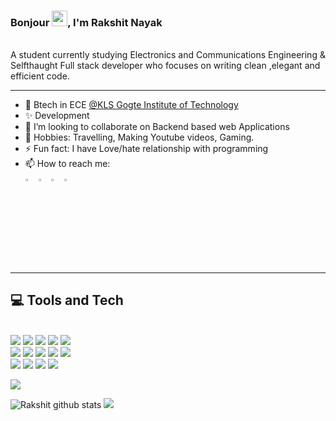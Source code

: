 <!--
**rakshitnayak/RakshitNayak** is a ✨ _special_ ✨ repository because its `README.md` (this file) appears on your GitHub profile.
-->




### Bonjour  <img src="https://media.giphy.com/media/hvRJCLFzcasrR4ia7z/giphy.gif" width="25px">, I'm Rakshit Nayak
<br />
A student currently studying Electronics and Communications Engineering & Selfthaught Full stack developer who focuses on writing clean ,elegant and efficient code.

***

- 🏫 Btech in ECE [ @KLS Gogte Institute of Technology](https://git.edu/)
- ✨ Development
- 🙌 I’m looking to collaborate on Backend based web Applications
- 📝 Hobbies: Travelling, Making Youtube videos, Gaming.
- ⚡ Fun fact: I have Love/hate relationship with programming 
- 📫 How to reach me:
  [<br><img src="https://img.icons8.com/color/48/000000/linkedin.png" width="3.5%"/>](https://www.linkedin.com/in/rakshit-nayak-515932182/)
  <a href="mailto:rdsonnn@gmail.com"> <img src="https://img.icons8.com/fluent/48/000000/gmail.png" width="3.5%"/></a>
  [<img src="https://img.icons8.com/fluent/48/000000/instagram-new.png" width="3.5%"/>](https://www.instagram.com/rd.sonn/)
  [<img src="https://help.twitter.com/content/dam/help-twitter/brand/logo.png" width="3.5%"/>](https://twitter.com/rdsonn)

***

 ## 💻 **Tools and Tech**
 <br><img src="https://img.shields.io/badge/html5%20-%23E34F26.svg?&style=for-the-badge&logo=html5&logoColor=white"/>
 	   <img src="https://img.shields.io/badge/css3%20-%231572B6.svg?&style=for-the-badge&logo=css3&logoColor=white"/>
  	  <img src="https://img.shields.io/badge/javascript%20-%23323330.svg?&style=for-the-badge&logo=javascript&logoColor=%23F7DF1E"/>
     <img src="https://img.shields.io/badge/c++%20-%2300599C.svg?&style=for-the-badge&logo=c%2B%2B&ogoColor=white"/>
     <img src="https://img.shields.io/badge/python%20-%2314354C.svg?&style=for-the-badge&logo=python&logoColor=white"/>
  <br><img src="https://img.shields.io/badge/node.js%20-%2343853D.svg?&style=for-the-badge&logo=node.js&logoColor=white"/>
     <img src="https://img.shields.io/badge/express.js%20-%23404d59.svg?&style=for-the-badge"/>
     <img src="https://img.shields.io/badge/react%20-%2320232a.svg?&style=for-the-badge&logo=react&logoColor=%2361DAFB"/>
     <img src="https://img.shields.io/badge/bootstrap%20-%23563D7C.svg?&style=for-the-badge&logo=bootstrap&logoColor=white"/>
     <img src="https://img.shields.io/badge/jquery%20-%230769AD.svg?&style=for-the-badge&logo=jquery&logoColor=white"/>
  <br><img src="https://img.shields.io/badge/git%20-%23F05033.svg?&style=for-the-badge&logo=git&logoColor=white"/>
     <img src="https://img.shields.io/badge/github%20-%23121011.svg?&style=for-the-badge&logo=github&logoColor=white"/>
     <img src ="https://img.shields.io/badge/MongoDB-%234ea94b.svg?&style=for-the-badge&logo=mongodb&logoColor=white"/>
     <img src="https://img.shields.io/badge/blender%20-%23F5792A.svg?&style=for-the-badge&logo=blender&logoColor=white"/>
    



 ![](https://visitor-badge.glitch.me/badge?page_id=rakshitnayak.RakshitNayak) 


![Rakshit github stats](https://github-readme-stats.vercel.app/api?username=rakshitnayak&show_icons=true&theme=dark&count_private=true)
<img src='https://github-readme-stats.vercel.app/api/top-langs/?username=rakshitnayak&theme=dark&hide_langs_below=4&layout=compact'/>  

